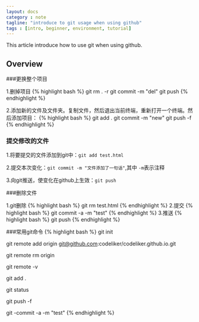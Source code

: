 ```yaml
---
layout: docs
category : note
tagline: "introduce to git usage when using github"
tags : [intro, beginner, environment, tutorial]
---
```


This article introduce how to use git when using github.

## Overview

###更换整个项目

1.删掉项目
{% highlight bash %}
git rm . -r
git commit -m "del"
git push
{% endhighlight %}

2.添加新的文件及文件夹。复制文件，然后退出当前终端，重新打开一个终端。然后添加项目：
{% highlight bash %}
git add .
git commit -m "new"
git push -f
{% endhighlight %}

### 提交修改的文件

1.将要提交的文件添加到git中：`git add test.html`

2.提交本次变化：`git commit -m "文件添加了一句话"`,其中 `-m`表示注释

3.向git推送，使变化在github上生效：`git push`

###删除文件

1.git删除
{% highlight bash %}
git rm test.html
{% endhighlight %}
2.提交
{% highlight bash %}
git commit -a -m "test"
{% endhighlight %}
3.推送
{% highlight bash %}
git push
{% endhighlight %}

###常用git命令
{% highlight bash %}
git init

git remote add origin git@github.com:codeliker/codeliker.github.io.git

git remote rm origin

git remote -v

git add .

git status

git push -f

git -commit -a -m "test"
{% endhighlight %}